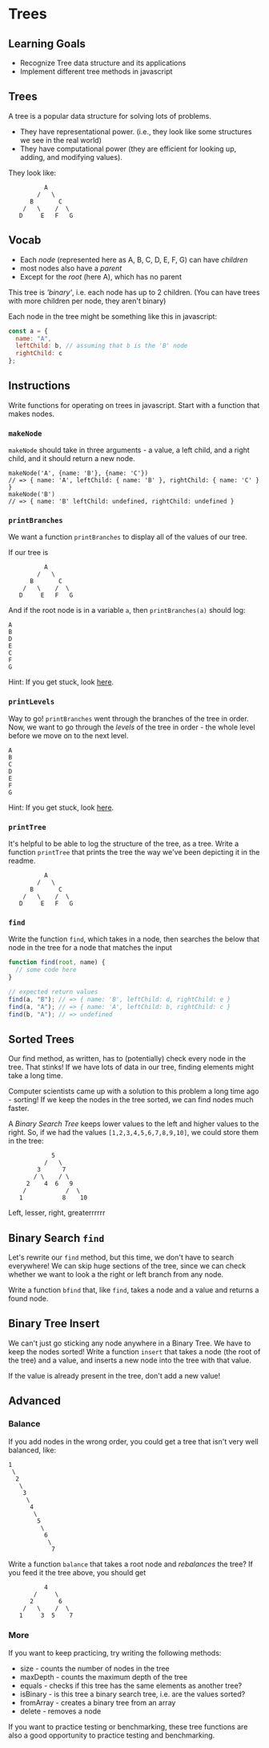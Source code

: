 # Trees

## Learning Goals

- Recognize Tree data structure and its applications
- Implement different tree methods in javascript

## Trees

A tree is a popular data structure for solving lots of problems.

- They have representational power. (i.e., they look like some structures we see in the real world)
- They have computational power (they are efficient for looking up, adding, and modifying values).

They look like:

```
          A
        /   \
      B       C
    /   \    /  \
   D     E   F   G
```

## Vocab

- Each _node_ (represented here as A, B, C, D, E, F, G) can have _children_
- most nodes also have a _parent_
- Except for the _root_ (here A), which has no parent

This tree is _'binary'_, i.e. each node has up to 2 children.
(You can have trees with more children per node, they aren't binary)

Each node in the tree might be something like this in javascript:

```js
const a = {
  name: "A",
  leftChild: b, // assuming that b is the 'B' node
  rightChild: c
};
```

## Instructions

Write functions for operating on trees in javascript. Start with a function that makes nodes.

### `makeNode`

`makeNode` should take in three arguments - a value, a left child, and a right child, and it should return a new node.

```
makeNode('A', {name: 'B'}, {name: 'C'})
// => { name: 'A', leftChild: { name: 'B' }, rightChild: { name: 'C' } }
makeNode('B')
// => { name: 'B' leftChild: undefined, rightChild: undefined }
```

### `printBranches`

We want a function `printBranches` to display all of the values of our tree.

If our tree is

```
          A
        /   \
      B       C
    /   \    /  \
   D     E   F   G
```

And if the root node is in a variable `a`, then `printBranches(a)` should log:

```
A
B
D
E
C
F
G
```

Hint: If you get stuck, look [here](https://en.wikipedia.org/wiki/Breadth-first_search).

### `printLevels`

Way to go! `printBranches` went through the branches of the tree in order. Now, we want to go through the _levels_ of the tree in order - the whole level before we move on to the next level.

```
A
B
C
D
E
F
G
```

Hint: If you get stuck, look [here](https://en.wikipedia.org/wiki/Depth-first_search).

### `printTree`

It's helpful to be able to log the structure of the tree, as a tree. Write a function `printTree` that prints the tree the way we've been depicting it in the readme.

```
          A
        /   \
      B       C
    /   \    /  \
   D     E   F   G
```

### `find`

Write the function `find`, which takes in a node, then searches the below that node in the tree for a node that matches the input

```js
function find(root, name) {
  // some code here
}

// expected return values
find(a, "B"); // => { name: 'B', leftChild: d, rightChild: e }
find(a, "A"); // => { name: 'A', leftChild: b, rightChild: c }
find(b, "A"); // => undefined
```

## Sorted Trees

Our find method, as written, has to (potentially) check every node in the tree. That stinks! If we have lots of data in our tree, finding elements might take a long time.

Computer scientists came up with a solution to this problem a long time ago - sorting! If we keep the nodes in the tree sorted, we can find nodes much faster.

A _Binary Search Tree_ keeps lower values to the left and higher values to the right. So, if we had the values `[1,2,3,4,5,6,7,8,9,10]`, we could store them in the tree:

```
            5
          /   \
        3      7
       / \    / \
     2    4  6   9
    /           /  \
   1           8    10
```

Left, lesser, right, greaterrrrrr

## Binary Search `find`

Let's rewrite our `find` method, but this time, we don't have to search everywhere! We can skip huge sections of the tree, since we can check whether we want to look a the right or left branch from any node.

Write a function `bfind` that, like `find`, takes a node and a value and returns a found node.

## Binary Tree Insert

We can't just go sticking any node anywhere in a Binary Tree. We have to keep the nodes sorted! Write a function `insert` that takes a node (the root of the tree) and a value, and inserts a new node into the tree with that value.

If the value is already present in the tree, don't add a new value!

## Advanced

### Balance

If you add nodes in the wrong order, you could get a tree that isn't very well balanced, like:

```
1
 \
  2
   \
    3
     \
      4
       \
        5
         \
          6
           \
            7
```

Write a function `balance` that takes a root node and _rebalances_ the tree? If you feed it the tree above, you should get

```
          4
       /     \
      2       6
    /   \    /  \
   1     3  5    7
```

### More

If you want to keep practicing, try writing the following methods:

- size - counts the number of nodes in the tree
- maxDepth - counts the maximum depth of the tree
- equals - checks if this tree has the same elements as another tree?
- isBinary - is this tree a binary search tree, i.e. are the values sorted?
- fromArray - creates a binary tree from an array
- delete - removes a node

If you want to practice testing or benchmarking, these tree functions are also a good opportunity to practice testing and benchmarking.
